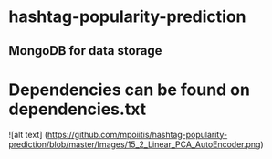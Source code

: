 # hashtag-popularity-prediction

## MongoDB for data storage

# Dependencies can be found on dependencies.txt

![alt text] (https://github.com/mpoiitis/hashtag-popularity-prediction/blob/master/Images/15_2_Linear_PCA_AutoEncoder.png)
